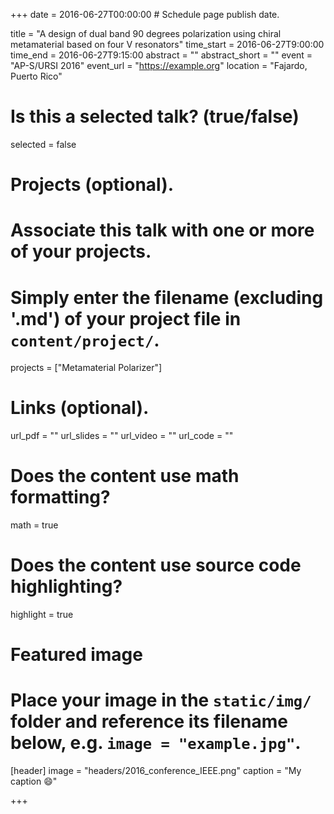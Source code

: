 +++
date = 2016-06-27T00:00:00  # Schedule page publish date.

title =  "A design of dual band 90 degrees polarization using chiral metamaterial based on four V resonators"
time_start = 2016-06-27T9:00:00
time_end = 2016-06-27T9:15:00
abstract = ""
abstract_short = ""
event = "AP-S/URSI 2016"
event_url = "https://example.org"
location = "Fajardo, Puerto Rico"

# Is this a selected talk? (true/false)
selected = false

# Projects (optional).
#   Associate this talk with one or more of your projects.
#   Simply enter the filename (excluding '.md') of your project file in `content/project/`.
projects = ["Metamaterial Polarizer"]

# Links (optional).
url_pdf = ""
url_slides = ""
url_video = ""
url_code = ""

# Does the content use math formatting?
math = true

# Does the content use source code highlighting?
highlight = true

# Featured image
# Place your image in the `static/img/` folder and reference its filename below, e.g. `image = "example.jpg"`.
[header]
image = "headers/2016_conference_IEEE.png"
caption = "My caption :smile:"

+++

